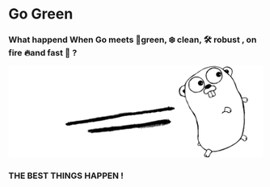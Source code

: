 # Go Green

### What happend When Go meets 🎄green, ❄️ clean, 🛠 robust , on fire 🔥and fast 🚀 ?




![Example](https://raw.githubusercontent.com/pyaesone17/go-green/master/Golang.png)


### THE BEST THINGS HAPPEN !
